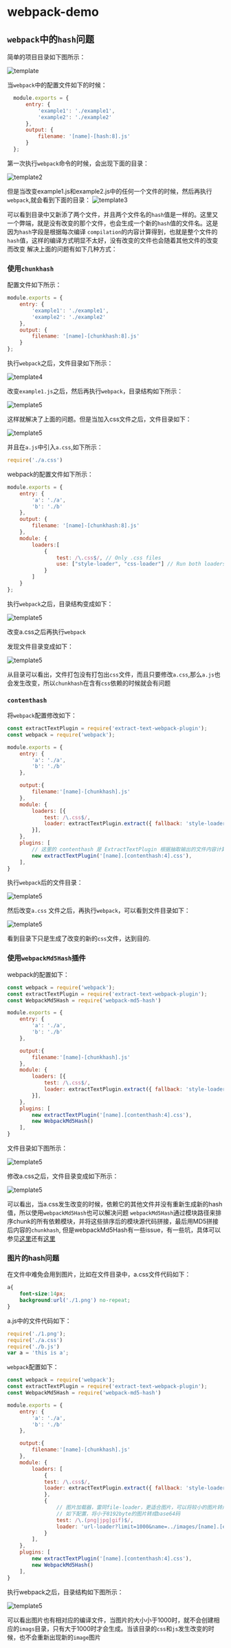 # webpack-demo

## `webpack`中的`hash`问题
简单的项目目录如下图所示：

![template](assets/1.png)


当`webpack`中的配置文件如下的时候：
```js
  module.exports = {
      entry: {
          'example1': './example1',
          'example2': './example2'
      },
      output: {
          filename: '[name]-[hash:8].js'
      }
  };
```
第一次执行`webpack`命令的时候，会出现下面的目录：

![template2](assets/2.png)

但是当改变example1.js和example2.js中的任何一个文件的时候，然后再执行`webpack`,就会看到下面的目录：
![template3](assets/3.png)

可以看到目录中又新添了两个文件，并且两个文件名的`hash`值是一样的。这里又一个弊端，就是没有改变的那个文件，也会生成一个新的`hash`值的文件名。这是因为`hash`字段是根据每次编译
`compilation`的内容计算得到，也就是整个文件的`hash`值，这样的编译方式明显不太好，没有改变的文件也会随着其他文件的改变而改变
解决上面的问题有如下几种方式：
### 使用`chunkhash`
配置文件如下所示：
```js
module.exports = {
    entry: {
        'example1': './example1',
        'example2': './example2'
    },
    output: {
        filename: '[name]-[chunkhash:8].js'
    }
};
```
执行`webpack`之后，文件目录如下所示：

![template4](assets/4.png)

改变`example1.js`之后，然后再执行`webpack`，目录结构如下所示：

![template5](assets/5.png)

这样就解决了上面的问题。但是当加入css文件之后，文件目录如下：

![template5](assets/6.png)

并且在`a.js`中引入`a.css`,如下所示：
```js
require('./a.css')
```

webpack的配置文件如下所示：
```js
module.exports = {
    entry: {
        'a': './a',
        'b': './b'
    },
    output: {
        filename: '[name]-[chunkhash:8].js'
    },
    module: {
        loaders:[
            {
                test: /\.css$/, // Only .css files
                use: ["style-loader", "css-loader"] // Run both loaders
            }
        ]
    }
};
```
执行`webpack`之后，目录结构变成如下：

![template5](assets/7.png)

改变a.css之后再执行`webpack`

发现文件目录变成如下：

![template5](assets/8.png)

从目录可以看出，文件打包没有打包出`css`文件，而且只要修改`a.css`,那么`a.js`也会发生改变，所以`chunkhash`在含有`css`依赖的时候就会有问题

### `contenthash`

将`webpack`配置修改如下：
```js
const extractTextPlugin = require('extract-text-webpack-plugin');
const webpack = require('webpack');

module.exports = {
    entry: {
        'a': './a',
        'b': './b'
    },

    output:{
        filename:'[name]-[chunkhash].js'
    },
    module: {
        loaders: [{
            test: /\.css$/,
            loader: extractTextPlugin.extract({ fallback: 'style-loader', use: 'css-loader' })
        }],
    },
    plugins: [
        // 这里的 contenthash 是 ExtractTextPlugin 根据抽取输出的文件内容计算得到
        new extractTextPlugin('[name].[contenthash:4].css'),
    ],
}
```
执行`webpack`后的文件目录：

![template5](assets/9.png)

然后改变`a.css` 文件之后，再执行`webpack`，可以看到文件目录如下：

![template5](assets/10.png)

看到目录下只是生成了改变的新的`css`文件，达到目的.

### 使用`webpackMd5Hash`插件
webpack的配置如下：
```js
const webpack = require('webpack');
const extractTextPlugin = require('extract-text-webpack-plugin');
const WebpackMd5Hash = require('webpack-md5-hash')

module.exports = {
    entry: {
        'a': './a',
        'b': './b'
    },

    output:{
        filename:'[name]-[chunkhash].js'
    },
    module: {
        loaders: [{
            test: /\.css$/,
            loader: extractTextPlugin.extract({ fallback: 'style-loader', use: 'css-loader' })
        }],
    },
    plugins: [
        new extractTextPlugin('[name].[contenthash:4].css'),
        new WebpackMd5Hash()
    ],
}
```
文件目录如下图所示：

![template5](assets/11.png)

修改a.css之后，文件目录变成如下所示：

![template5](assets/12.png)

可以看出，当a.css发生改变的时候，依赖它的其他文件并没有重新生成新的hash值，所以使用`webpackMd5Hash`也可以解决问题
`webpackMd5Hash`通过模块路径来排序chunk的所有依赖模块，并将这些排序后的模块源代码拼接，最后用MD5拼接后内容的```chunkhash```,
但是webpackMd5Hash有一些issue，有一些坑，具体可以参见[这里](https://github.com/erm0l0v/webpack-md5-hash/issues/5)还有[这里](https://github.com/erm0l0v/webpack-md5-hash/issues/7)

### 图片的hash问题
在文件中难免会用到图片，比如在文件目录中，a.css文件代码如下：
```css
a{
    font-size:14px;
    background:url('./1.png') no-repeat;
}
```

a.js中的文件代码如下：
```js
require('./1.png');
require('./a.css')
require('./b.js')
var a = 'this is a';
```

`webpack`配置如下：
```js
const webpack = require('webpack');
const extractTextPlugin = require('extract-text-webpack-plugin');
const WebpackMd5Hash = require('webpack-md5-hash')

module.exports = {
    entry: {
        'a': './a',
        'b': './b'
    },

    output:{
        filename:'[name]-[chunkhash].js'
    },
    module: {
        loaders: [
            {
            test: /\.css$/,
            loader: extractTextPlugin.extract({ fallback: 'style-loader', use: 'css-loader' })
            },
            {
                // 图片加载器，雷同file-loader，更适合图片，可以将较小的图片转成base64，减少http请求
                // 如下配置，将小于8192byte的图片转成base64码
                test: /\.(png|jpg|gif)$/,
                loader: 'url-loader?limit=1000&name=../images/[name].[ext]?[hash]',
            }
        ],
    },
    plugins: [
        new extractTextPlugin('[name].[contenthash:4].css'),
        new WebpackMd5Hash()
    ],
}
```
执行webpack之后，目录结构如下图所示：

![template5](assets/15.png)

可以看出图片也有相对应的编译文件，当图片的大小小于1000时，就不会创建相应的`imags`目录，只有大于1000时才会生成。当该目录的`css`和`js`发生改变的时候，也不会重新出现新的`image`图片